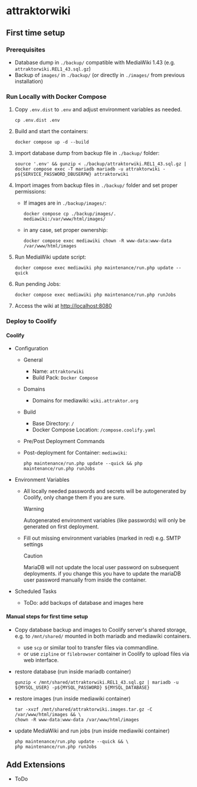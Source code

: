 # attraktorwiki

## First time setup

### Prerequisites

- Database dump in `./backup/` compatible with MediaWiki 1.43 (e.g. `attraktorwiki.REL1_43.sql.gz`)
- Backup of `images/` in `./backup/` (or directly in `./images/` from previous installation)

### Run Locally with Docker Compose

1. Copy `.env.dist` to `.env` and adjust environment variables as needed.

   ```shell
   cp .env.dist .env
   ```

2. Build and start the containers:

   ```shell
   docker compose up -d --build
   ```

3. import database dump from backup file in `./backup/` folder:

   ```shell
   source '.env' && gunzip < ./backup/attraktorwiki.REL1_43.sql.gz | docker compose exec -T mariadb mariadb -u attraktorwiki -p${SERVICE_PASSWORD_DBUSERPW} attraktorwiki
   ```

4. Import images from backup files in `./backup/` folder and set proper permissions:

   - If images are in `./backup/images/`:

     ```shell
     docker compose cp ./backup/images/. mediawiki:/var/www/html/images/
     ```

   - in any case, set proper ownership:

      ```shell
      docker compose exec mediawiki chown -R www-data:www-data /var/www/html/images
      ```

5. Run MediaWiki update script:

   ```shell
   docker compose exec mediawiki php maintenance/run.php update --quick
   ```

6. Run pending Jobs:

   ```shell
   docker compose exec mediawiki php maintenance/run.php runJobs
   ```

7. Access the wiki at <http://localhost:8080>

### Deploy to Coolify

#### Coolify

- Configuration
  - General
    - Name: `attraktorwiki`
    - Build Pack: `Docker Compose`
  - Domains
    - Domains for mediawiki: `wiki.attraktor.org`
  - Build
    - Base Directory: `/`
    - Docker Compose Location: `/compose.coolify.yaml`
  - Pre/Post Deployment Commands
  - Post-deployment for Container: `mediawiki`:

      ```shell
      php maintenance/run.php update --quick && php maintenance/run.php runJobs
      ```

- Environment Variables
  - All locally needed passwords and secrets will be autogenerated by Coolify, only change them if you are sure.
    > [!WARNING]
    > Autogenerated environment variables (like passwords) will only be generated on first deployment.
  - Fill out missing environment variables (marked in red) e.g. SMTP settings
    > [!CAUTION]
    > MariaDB will not update the local user password on subsequent deployments. if you change this you have to update the mariaDB user password manually from inside the container.
- Scheduled Tasks
  - ToDo: add backups of database and images here

#### Manual steps for first time setup

- Copy database backup and images to Coolify server's shared storage, e.g. to `/mnt/shared/` mounted in both mariadb and mediawiki containers.
  - use `scp` or similar tool to transfer files via commandline.
  - or use `zipline` or `filebrowser` container in Coolify to upload files via web interface.
- restore database (run inside mariadb container)

   ```shell
   gunzip < /mnt/shared/attraktorwiki.REL1_43.sql.gz | mariadb -u ${MYSQL_USER} -p${MYSQL_PASSWORD} ${MYSQL_DATABASE}
   ```

- restore images (run inside mediawiki container)

   ```shell
   tar -xvzf /mnt/shared/attraktorwiki.images.tar.gz -C /var/www/html/images && \
   chown -R www-data:www-data /var/www/html/images
   ```

- update MediaWiki and run jobs (run inside mediawiki container)

   ```shell
   php maintenance/run.php update --quick && \
   php maintenance/run.php runJobs
   ```

## Add Extensions

- ToDo

